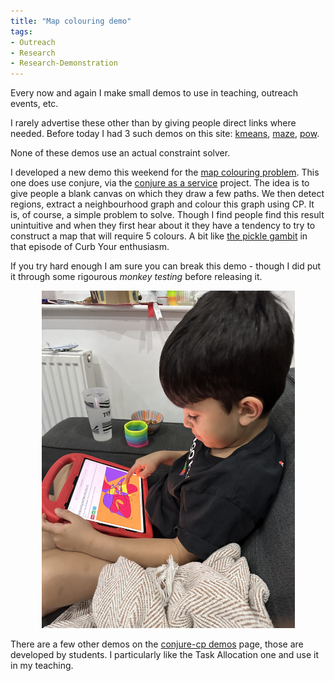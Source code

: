```yaml
---
title: "Map colouring demo"
tags:
- Outreach
- Research
- Research-Demonstration
---
```


Every now and again I make small demos to use in teaching, outreach events, etc.

I rarely advertise these other than by giving people direct links where needed. Before today I had 3 such demos on this site: [kmeans](https://ozgurakgun.github.io/demos/kmeans/), [maze](https://ozgurakgun.github.io/demos/maze), [pow](https://ozgurakgun.github.io/demos/pow).

None of these demos use an actual constraint solver.

I developed a new demo this weekend for the [map colouring problem](https://ozgurakgun.github.io/demos/map/). This one does use conjure, via the [conjure as a service](https://github.com/conjure-cp/conjure-aas) project. The idea is to give people a blank canvas on which they draw a few paths. We then detect regions, extract a neighbourhood graph and colour this graph using CP. It is, of course, a simple problem to solve. Though I find people find this result unintuitive and when they first hear about it they have a tendency to try to construct a map that will require 5 colours. A bit like [the pickle gambit](https://www.youtube.com/watch?v=5pwG6RLCdoc) in that episode of Curb Your enthusiasm.

If you try hard enough I am sure you can break this demo - though I did put it through some rigourous *monkey testing* before releasing it.


<center>
    <img src="/files/OzanMapColouring.jpg"
         class="img-responsive img-rounded"
         style="height: 540px; width: auto;"
         alt="Ozan testing the map colouring demo">
</center>

There are a few other demos on the [conjure-cp demos](https://conjure-cp.github.io/demos/) page, those are developed by students. I particularly like the Task Allocation one and use it in my teaching.
